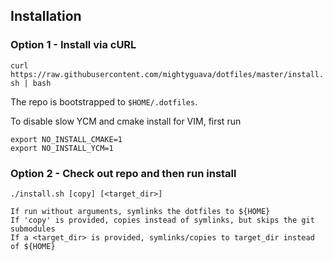 ## Installation

### Option 1 - Install via cURL

`curl https://raw.githubusercontent.com/mightyguava/dotfiles/master/install.sh | bash`

The repo is bootstrapped to `$HOME/.dotfiles`.

To disable slow YCM and cmake install for VIM, first run

```
export NO_INSTALL_CMAKE=1
export NO_INSTALL_YCM=1
```

### Option 2 - Check out repo and then run install

```
./install.sh [copy] [<target_dir>]

If run without arguments, symlinks the dotfiles to ${HOME}
If 'copy' is provided, copies instead of symlinks, but skips the git submodules
If a <target_dir> is provided, symlinks/copies to target_dir instead of ${HOME}
```

